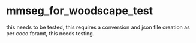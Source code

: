 # mmseg_for_woodscape_test
this needs to be tested, this requires a conversion and json file creation as per coco foramt, this needs testing. 
